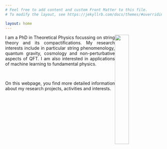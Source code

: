 ```yaml
---
# Feel free to add content and custom Front Matter to this file.
# To modify the layout, see https://jekyllrb.com/docs/themes/#overriding-theme-defaults

layout: home
---
```


<img style="float: right;" src="{{site.url}}images/profile01.JPG" width="30%" height="auto">

<p align="justify">
I am a PhD in Theoretical Physics focussing on string theory and its compactifications. My research interests include in particular string phenomenology, quantum gravity, cosmology and non-perturbative aspects of QFT. I am also interested in applications of machine learning to fundamental physics.
</p> 
<br>
<p align="justify" >
On this webpage, you find more detailed information about my research projects, activities and interests.
</p> 


